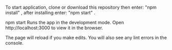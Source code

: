 To start application, clone or download this repository then enter: "npm install" , after installing enter: "npm start" .

npm start
Runs the app in the development mode.
Open http://localhost:3000 to view it in the browser.

The page will reload if you make edits.
You will also see any lint errors in the console.